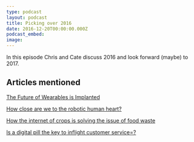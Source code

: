 ```yaml
---
type: podcast
layout: podcast
title: Picking over 2016
date: 2016-12-20T00:00:00.000Z
podcast_embed:
image:
---
```


In this episode Chris and Cate discuss 2016 and look forward (maybe) to 2017.

## Articles mentioned

[The Future of Wearables is Implanted](http://readwrite.com/2016/02/19/future-of-wearables/)

[How close are we to the robotic human heart?](http://readwrite.com/2016/09/07/how-close-are-we-to-the-robotic-human-heart-dt4/)

[How the internet of crops is solving the issue of food waste](http://readwrite.com/2016/12/06/how-the-internet-of-crops-is-solving-the-issue-of-food-waste-il1/)

[Is a digital pill the key to inflight customer service=?](http://readwrite.com/2016/12/09/is-a-digital-pill-the-key-to-in-flight-customer-service-hl1/)
